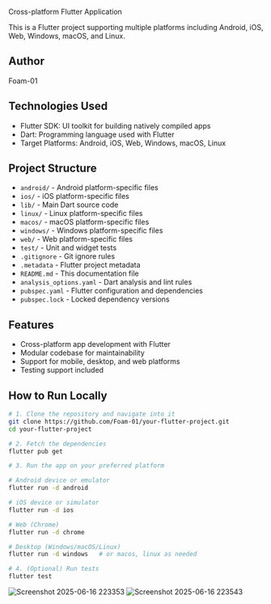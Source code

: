 Cross-platform Flutter Application

This is a Flutter project supporting multiple platforms including Android, iOS, Web, Windows, macOS, and Linux.

## Author

Foam-01


## Technologies Used

- Flutter SDK: UI toolkit for building natively compiled apps  
- Dart: Programming language used with Flutter  
- Target Platforms: Android, iOS, Web, Windows, macOS, Linux

## Project Structure

- `android/` - Android platform-specific files  
- `ios/` - iOS platform-specific files  
- `lib/` - Main Dart source code  
- `linux/` - Linux platform-specific files  
- `macos/` - macOS platform-specific files  
- `windows/` - Windows platform-specific files  
- `web/` - Web platform-specific files  
- `test/` - Unit and widget tests  
- `.gitignore` - Git ignore rules  
- `.metadata` - Flutter project metadata  
- `README.md` - This documentation file  
- `analysis_options.yaml` - Dart analysis and lint rules  
- `pubspec.yaml` - Flutter configuration and dependencies  
- `pubspec.lock` - Locked dependency versions  

## Features

- Cross-platform app development with Flutter  
- Modular codebase for maintainability  
- Support for mobile, desktop, and web platforms  
- Testing support included  

## How to Run Locally

```bash
# 1. Clone the repository and navigate into it
git clone https://github.com/Foam-01/your-flutter-project.git
cd your-flutter-project

# 2. Fetch the dependencies
flutter pub get

# 3. Run the app on your preferred platform

# Android device or emulator
flutter run -d android

# iOS device or simulator
flutter run -d ios

# Web (Chrome)
flutter run -d chrome

# Desktop (Windows/macOS/Linux)
flutter run -d windows   # or macos, linux as needed

# 4. (Optional) Run tests
flutter test
```
![Screenshot 2025-06-16 223353](https://github.com/user-attachments/assets/620714cc-1043-4cfb-b88f-8d7daf6ff3d2)
![Screenshot 2025-06-16 223543](https://github.com/user-attachments/assets/36eb4720-a885-4222-a5c6-84733b243d06)

